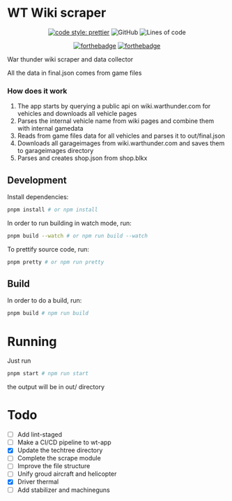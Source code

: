 # WT Wiki scraper
<p align="center">
  <a href="https://github.com/prettier/prettier"><img alt="code style: prettier" src="https://img.shields.io/badge/code_style-prettier-ff69b4.svg"></a>
  <img alt="GitHub" src="https://img.shields.io/github/license/natgo/wt-wiki-scraper">
  <img alt="Lines of code" src="https://img.shields.io/tokei/lines/github/natgo/wt-wiki-scraper">
</p>

<p align="center">
  <a href="https://forthebadge.com/"><img src="https://forthebadge.com/images/badges/made-with-typescript.svg" alt="forthebadge"/></a>
  <a href="https://forthebadge.com/"><img src="https://forthebadge.com/images/badges/open-source.svg" alt="forthebadge"/></a>
</p>
War thunder wiki scraper and data collector

All the data in final.json comes from game files

### How does it work
1. The app starts by querying a public api on wiki.warthunder.com for vehicles and downloads all vehicle pages
2. Parses the internal vehicle name from wiki pages and combine them with internal gamedata
3. Reads from game files data for all vehicles and parses it to out/final.json 
4. Downloads all garageimages from wiki.warthunder.com and saves them to garageimages directory
5. Parses and creates shop.json from shop.blkx

## Development

Install dependencies:

```bash
pnpm install # or npm install
```

In order to run building in watch mode, run:

```bash
pnpm build --watch # or npm run build --watch
```


To prettify source code, run:

```bash
pnpm pretty # or npm run pretty
```

## Build

In order to do a build, run:

```bash
pnpm build # npm run build
```

# Running

Just run 

```bash
pnpm start # npm run start
```

the output will be in out/ directory

# Todo
- [ ] Add lint-staged
- [ ] Make a CI/CD pipeline to wt-app
- [x] Update the techtree directory
- [ ] Complete the scrape module
- [ ] Improve the file structure
- [ ] Unify groud aircraft and helicopter
- [x] Driver thermal
- [ ] Add stabilizer and machineguns

